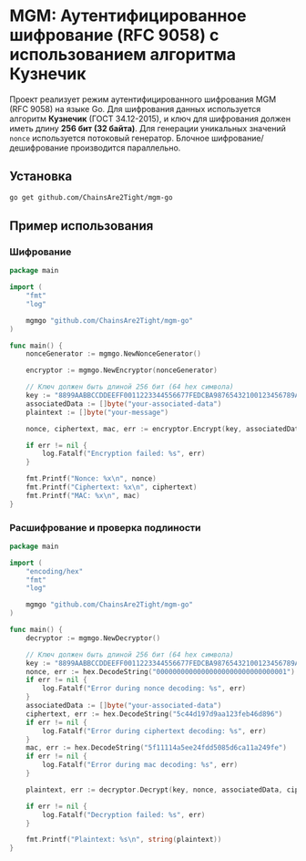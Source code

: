 # MGM: Аутентифицированное шифрование (RFC 9058) с использованием алгоритма Кузнечик

Проект реализует режим аутентифицированного шифрования MGM (RFC 9058) на языке Go. Для шифрования данных используется алгоритм **Кузнечик** (ГОСТ 34.12-2015), и ключ для шифрования должен иметь длину **256 бит (32 байта)**. Для генерации уникальных значений `nonce` используется потоковый генератор. Блочное шифрование/дешифрование производится параллельно.

## Установка

```bash
go get github.com/ChainsAre2Tight/mgm-go
```

## Пример использования
### Шифрование

```GO
package main

import (
	"fmt"
	"log"

	mgmgo "github.com/ChainsAre2Tight/mgm-go"
)

func main() {
	nonceGenerator := mgmgo.NewNonceGenerator()

	encryptor := mgmgo.NewEncryptor(nonceGenerator)

	// Ключ должен быть длиной 256 бит (64 hex символа)
	key := "8899AABBCCDDEEFF0011223344556677FEDCBA98765432100123456789ABCDEF"
	associatedData := []byte("your-associated-data")
	plaintext := []byte("your-message")

	nonce, ciphertext, mac, err := encryptor.Encrypt(key, associatedData, plaintext)

	if err != nil {
		log.Fatalf("Encryption failed: %s", err)
	}

	fmt.Printf("Nonce: %x\n", nonce)
	fmt.Printf("Ciphertext: %x\n", ciphertext)
	fmt.Printf("MAC: %x\n", mac)
}

```

### Расшифрование и проверка подлиности

```Go
package main

import (
	"encoding/hex"
	"fmt"
	"log"

	mgmgo "github.com/ChainsAre2Tight/mgm-go"
)

func main() {
	decryptor := mgmgo.NewDecryptor()

	// Ключ должен быть длиной 256 бит (64 hex символа)
	key := "8899AABBCCDDEEFF0011223344556677FEDCBA98765432100123456789ABCDEF"
	nonce, err := hex.DecodeString("00000000000000000000000000000001")
	if err != nil {
		log.Fatalf("Error during nonce decoding: %s", err)
	}
	associatedData := []byte("your-associated-data")
	ciphertext, err := hex.DecodeString("5c44d197d9aa123feb46d896")
	if err != nil {
		log.Fatalf("Error during ciphertext decoding: %s", err)
	}
	mac, err := hex.DecodeString("5f11114a5ee24fdd5085d6ca11a249fe")
	if err != nil {
		log.Fatalf("Error during mac decoding: %s", err)
	}

	plaintext, err := decryptor.Decrypt(key, nonce, associatedData, ciphertext, mac)

	if err != nil {
		log.Fatalf("Decryption failed: %s", err)
	}

	fmt.Printf("Plaintext: %s\n", string(plaintext))
}

```